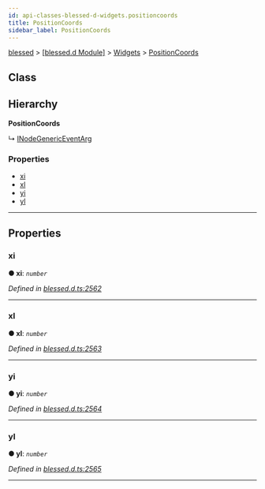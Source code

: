 ```yaml
---
id: api-classes-blessed-d-widgets.positioncoords
title: PositionCoords
sidebar_label: PositionCoords
---
```


[blessed](api-readme.md) > [[blessed.d Module]](api-modules-blessed-d-module.md) > [Widgets](api-modules-blessed-d-widgets.md) > [PositionCoords](api-classes-blessed-d-widgets.positioncoords.md)

## Class

## Hierarchy

**PositionCoords**

↳  [INodeGenericEventArg](api-interfaces-blessed-d-widgets.events.inodegenericeventarg.md)

### Properties

* [xi](api-classes-blessed-d-widgets.positioncoords.md#xi)
* [xl](api-classes-blessed-d-widgets.positioncoords.md#xl)
* [yi](api-classes-blessed-d-widgets.positioncoords.md#yi)
* [yl](api-classes-blessed-d-widgets.positioncoords.md#yl)

---

## Properties

<a id="xi"></a>

###  xi

**● xi**: *`number`*

*Defined in [blessed.d.ts:2562](https://github.com/cancerberoSgx/accursed/blob/f66c8ce/src/declarations/blessed.d.ts#L2562)*

___
<a id="xl"></a>

###  xl

**● xl**: *`number`*

*Defined in [blessed.d.ts:2563](https://github.com/cancerberoSgx/accursed/blob/f66c8ce/src/declarations/blessed.d.ts#L2563)*

___
<a id="yi"></a>

###  yi

**● yi**: *`number`*

*Defined in [blessed.d.ts:2564](https://github.com/cancerberoSgx/accursed/blob/f66c8ce/src/declarations/blessed.d.ts#L2564)*

___
<a id="yl"></a>

###  yl

**● yl**: *`number`*

*Defined in [blessed.d.ts:2565](https://github.com/cancerberoSgx/accursed/blob/f66c8ce/src/declarations/blessed.d.ts#L2565)*

___

